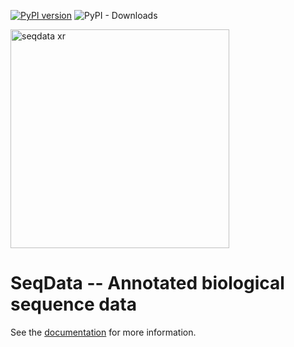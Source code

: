 [![PyPI version](https://badge.fury.io/py/seqexplainer.svg)](https://badge.fury.io/py/seqdata)
![PyPI - Downloads](https://img.shields.io/pypi/dm/seqdata)

<img src="_static/seqdata_xr.png" alt="seqdata xr" width=350>

# SeqData -- Annotated biological sequence data

See the [documentation](https://seqdata.readthedocs.io/en/latest/) for more information.
